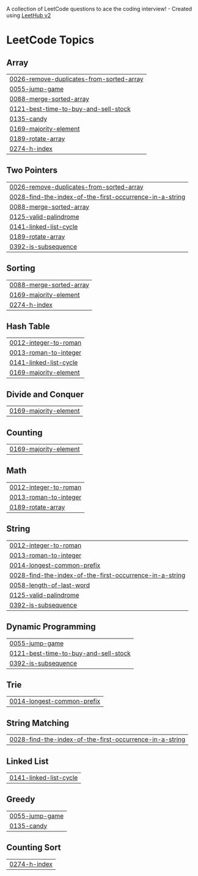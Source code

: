 A collection of LeetCode questions to ace the coding interview! - Created using [LeetHub v2](https://github.com/arunbhardwaj/LeetHub-2.0)
<!---LeetCode Topics Start-->
# LeetCode Topics
## Array
|  |
| ------- |
| [0026-remove-duplicates-from-sorted-array](https://github.com/avisaini764/LeetCode/tree/master/0026-remove-duplicates-from-sorted-array) |
| [0055-jump-game](https://github.com/avisaini764/LeetCode/tree/master/0055-jump-game) |
| [0088-merge-sorted-array](https://github.com/avisaini764/LeetCode/tree/master/0088-merge-sorted-array) |
| [0121-best-time-to-buy-and-sell-stock](https://github.com/avisaini764/LeetCode/tree/master/0121-best-time-to-buy-and-sell-stock) |
| [0135-candy](https://github.com/avisaini764/LeetCode/tree/master/0135-candy) |
| [0169-majority-element](https://github.com/avisaini764/LeetCode/tree/master/0169-majority-element) |
| [0189-rotate-array](https://github.com/avisaini764/LeetCode/tree/master/0189-rotate-array) |
| [0274-h-index](https://github.com/avisaini764/LeetCode/tree/master/0274-h-index) |
## Two Pointers
|  |
| ------- |
| [0026-remove-duplicates-from-sorted-array](https://github.com/avisaini764/LeetCode/tree/master/0026-remove-duplicates-from-sorted-array) |
| [0028-find-the-index-of-the-first-occurrence-in-a-string](https://github.com/avisaini764/LeetCode/tree/master/0028-find-the-index-of-the-first-occurrence-in-a-string) |
| [0088-merge-sorted-array](https://github.com/avisaini764/LeetCode/tree/master/0088-merge-sorted-array) |
| [0125-valid-palindrome](https://github.com/avisaini764/LeetCode/tree/master/0125-valid-palindrome) |
| [0141-linked-list-cycle](https://github.com/avisaini764/LeetCode/tree/master/0141-linked-list-cycle) |
| [0189-rotate-array](https://github.com/avisaini764/LeetCode/tree/master/0189-rotate-array) |
| [0392-is-subsequence](https://github.com/avisaini764/LeetCode/tree/master/0392-is-subsequence) |
## Sorting
|  |
| ------- |
| [0088-merge-sorted-array](https://github.com/avisaini764/LeetCode/tree/master/0088-merge-sorted-array) |
| [0169-majority-element](https://github.com/avisaini764/LeetCode/tree/master/0169-majority-element) |
| [0274-h-index](https://github.com/avisaini764/LeetCode/tree/master/0274-h-index) |
## Hash Table
|  |
| ------- |
| [0012-integer-to-roman](https://github.com/avisaini764/LeetCode/tree/master/0012-integer-to-roman) |
| [0013-roman-to-integer](https://github.com/avisaini764/LeetCode/tree/master/0013-roman-to-integer) |
| [0141-linked-list-cycle](https://github.com/avisaini764/LeetCode/tree/master/0141-linked-list-cycle) |
| [0169-majority-element](https://github.com/avisaini764/LeetCode/tree/master/0169-majority-element) |
## Divide and Conquer
|  |
| ------- |
| [0169-majority-element](https://github.com/avisaini764/LeetCode/tree/master/0169-majority-element) |
## Counting
|  |
| ------- |
| [0169-majority-element](https://github.com/avisaini764/LeetCode/tree/master/0169-majority-element) |
## Math
|  |
| ------- |
| [0012-integer-to-roman](https://github.com/avisaini764/LeetCode/tree/master/0012-integer-to-roman) |
| [0013-roman-to-integer](https://github.com/avisaini764/LeetCode/tree/master/0013-roman-to-integer) |
| [0189-rotate-array](https://github.com/avisaini764/LeetCode/tree/master/0189-rotate-array) |
## String
|  |
| ------- |
| [0012-integer-to-roman](https://github.com/avisaini764/LeetCode/tree/master/0012-integer-to-roman) |
| [0013-roman-to-integer](https://github.com/avisaini764/LeetCode/tree/master/0013-roman-to-integer) |
| [0014-longest-common-prefix](https://github.com/avisaini764/LeetCode/tree/master/0014-longest-common-prefix) |
| [0028-find-the-index-of-the-first-occurrence-in-a-string](https://github.com/avisaini764/LeetCode/tree/master/0028-find-the-index-of-the-first-occurrence-in-a-string) |
| [0058-length-of-last-word](https://github.com/avisaini764/LeetCode/tree/master/0058-length-of-last-word) |
| [0125-valid-palindrome](https://github.com/avisaini764/LeetCode/tree/master/0125-valid-palindrome) |
| [0392-is-subsequence](https://github.com/avisaini764/LeetCode/tree/master/0392-is-subsequence) |
## Dynamic Programming
|  |
| ------- |
| [0055-jump-game](https://github.com/avisaini764/LeetCode/tree/master/0055-jump-game) |
| [0121-best-time-to-buy-and-sell-stock](https://github.com/avisaini764/LeetCode/tree/master/0121-best-time-to-buy-and-sell-stock) |
| [0392-is-subsequence](https://github.com/avisaini764/LeetCode/tree/master/0392-is-subsequence) |
## Trie
|  |
| ------- |
| [0014-longest-common-prefix](https://github.com/avisaini764/LeetCode/tree/master/0014-longest-common-prefix) |
## String Matching
|  |
| ------- |
| [0028-find-the-index-of-the-first-occurrence-in-a-string](https://github.com/avisaini764/LeetCode/tree/master/0028-find-the-index-of-the-first-occurrence-in-a-string) |
## Linked List
|  |
| ------- |
| [0141-linked-list-cycle](https://github.com/avisaini764/LeetCode/tree/master/0141-linked-list-cycle) |
## Greedy
|  |
| ------- |
| [0055-jump-game](https://github.com/avisaini764/LeetCode/tree/master/0055-jump-game) |
| [0135-candy](https://github.com/avisaini764/LeetCode/tree/master/0135-candy) |
## Counting Sort
|  |
| ------- |
| [0274-h-index](https://github.com/avisaini764/LeetCode/tree/master/0274-h-index) |
<!---LeetCode Topics End-->